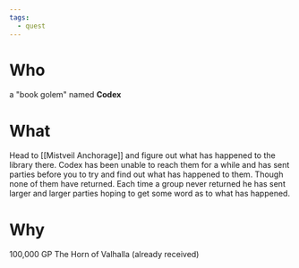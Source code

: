 ```yaml
---
tags:
  - quest
---
```

# Who
a "book golem" named **Codex**

# What
Head to [[Mistveil Anchorage]] and figure out what has happened to the library there. Codex has been unable to reach them for a while and has sent parties before you to try and find out what has happened to them. Though none of them have returned. Each time a group never returned he has sent larger and larger parties hoping to get some word as to what has happened.

# Why
 100,000 GP
 The Horn of Valhalla (already received)